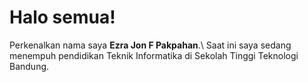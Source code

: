 # Halo semua! 

Perkenalkan nama saya **Ezra Jon F Pakpahan**.\ 
Saat ini saya sedang menempuh pendidikan Teknik Informatika 
di Sekolah Tinggi Teknologi Bandung.
